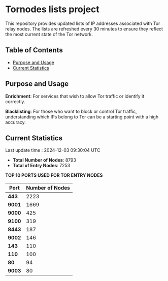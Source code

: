 # Tornodes lists project

This repository provides updated lists of IP addresses associated with Tor relay nodes. The lists are refreshed every 30 minutes to ensure they reflect the most current state of the Tor network.

## Table of Contents

- [Purpose and Usage](#purpose-and-usage)
- [Current Statistics](#current-statistics)


## Purpose and Usage

**Enrichment**: For services that wish to allow Tor traffic or identify it correctly.

**Blacklisting**: For those who want to block or control Tor traffic, understanding which IPs belong to Tor can be a starting point with a high accuracy.

## Current Statistics

Last update time : 2024-12-03 09:30:04 UTC

- **Total Number of Nodes**: 8793
- **Total of Entry Nodes**: 7253

**TOP 10 PORTS USED FOR TOR ENTRY NODES**

| **Port** | **Number of Nodes** |
|------|-----------------|
| **443**   | 2223  |
| **9001**   | 1669  |
| **9000**   | 425  |
| **9100**   | 319  |
| **8443**   | 187  |
| **9002**   | 146  |
| **143**   | 110  |
| **110**   | 100  |
| **80**   | 94  |
| **9003**   | 80  |

